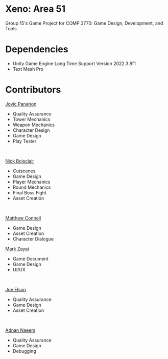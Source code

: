 # Xeno: Area 51

Group 15's Game Project for COMP 3770: Game Design, Development, and Tools. <br>

# Dependencies

-   Unity Game Engine Long Time Support Version 2022.3.8f1
-   Text Mesh Pro

# Contributors

[Jovic Panahon](https://github.com/jpanahon)

-   Quality Assurance
-   Tower Mechanics
-   Weapon Mechanics
-   Character Design
-   Game Design
-   Play Tester

<br>

[Nick Boisclair](https://github.com/nboisclair64)

-   Cutscenes
-   Game Design
-   Player Mechanics
-   Round Mechanics
-   Final Boss Fight
-   Asset Creation

<br>

[Matthew Connell](https://github.com/matt-connell)

-   Game Design
-   Asset Creation
-   Character Dialogue

[Mark Zayat](https://github.com/zayatMark)

-   Game Document
-   Game Design
-   UI/UX

<br>

[Joe Elson](https://github.com/joe-elson)

-   Quality Assurance
-   Game Design
-   Asset Creation

<br>

[Adnan Naeem](https://github.com/Adi54321)

-   Quality Assurance
-   Game Design
-   Debugging
